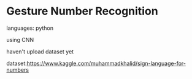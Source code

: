 # Gesture Number Recognition
languages: python

using CNN

haven't upload dataset yet

dataset:https://www.kaggle.com/muhammadkhalid/sign-language-for-numbers
